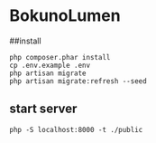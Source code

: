 # BokunoLumen

##install

```
php composer.phar install
cp .env.example .env
php artisan migrate
php artisan migrate:refresh --seed
```

## start server

```
php -S localhost:8000 -t ./public
```